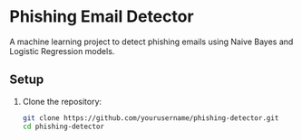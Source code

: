 # Phishing Email Detector

A machine learning project to detect phishing emails using Naive Bayes and Logistic Regression models.



## Setup

1. Clone the repository:

   ```bash
   git clone https://github.com/yourusername/phishing-detector.git
   cd phishing-detector
